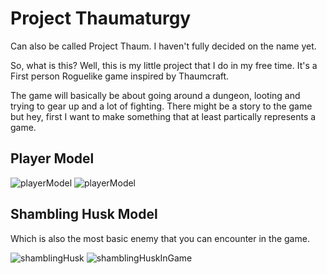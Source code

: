 # Project Thaumaturgy

Can also be called Project Thaum. I haven't fully decided on the name yet.

So, what is this? Well, this is my little project that I do in my free time.
It's a First person Roguelike game inspired by Thaumcraft.

The game will basically be about going around a dungeon, looting and trying to gear up and a lot of fighting. There might be a story to the game but hey, first I want to make something that at least partically represents a game.

## Player Model

![playerModel](https://user-images.githubusercontent.com/60230933/178545365-5e981321-0c4f-43b9-a167-2855d7a19b7c.png)
![playerModel](https://user-images.githubusercontent.com/60230933/178543700-c96adf28-5bcc-4070-800a-3b15920aa0d8.png)

## Shambling Husk Model

Which is also the most basic enemy that you can encounter in the game.

![shamblingHusk](https://user-images.githubusercontent.com/60230933/178545331-afdfb685-998a-452f-ac67-97f62d5e0c21.png)
![shamblingHuskInGame](https://user-images.githubusercontent.com/60230933/178545420-40f8ed89-984e-4745-b78b-3f91be626b92.png)

